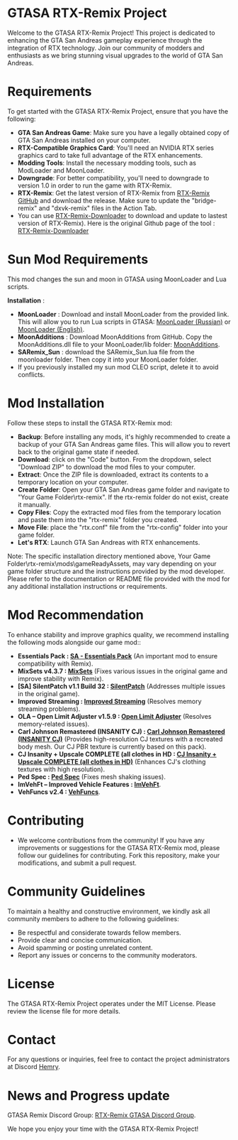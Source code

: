 # GTASA RTX-Remix Project
Welcome to the GTASA RTX-Remix Project! This project is dedicated to enhancing the GTA San Andreas gameplay experience through the integration of RTX technology. Join our community of modders and enthusiasts as we bring stunning visual upgrades to the world of GTA San Andreas.

# Requirements
To get started with the GTASA RTX-Remix Project, ensure that you have the following:

- **GTA San Andreas Game**: Make sure you have a legally obtained copy of GTA San Andreas installed on your computer.
- **RTX-Compatible Graphics Card**: You'll need an NVIDIA RTX series graphics card to take full advantage of the RTX enhancements.
- **Modding Tools**: Install the necessary modding tools, such as ModLoader and MoonLoader.
- **Downgrade**: For better compatibility, you'll need to downgrade to version 1.0 in order to run the game with RTX-Remix.
- **RTX-Remix**: Get the latest version of RTX-Remix from [RTX-Remix GitHub](https://github.com/NVIDIAGameWorks/rtx-remix) and download the release. Make sure to update the "bridge-remix" and "dxvk-remix" files in the Action Tab.
- You can use [RTX-Remix-Downloader](https://github.com/Kowlin/RTX-Remix-Downloader/releases/latest/download/RTX.Remix.Downloader.exe) to download and update to lastest version of RTX-Remix). Here is the original Github page of the tool : [RTX-Remix-Downloader](https://github.com/Kowlin/RTX-Remix-Downloader)

# Sun Mod Requirements
This mod changes the sun and moon in GTASA using MoonLoader and Lua scripts.

**Installation** :
- **MoonLoader** : Download and install MoonLoader from the provided link. This will allow you to run Lua scripts in GTASA: [MoonLoader (Russian)](https://www.blast.hk/threads/13305/) or [MoonLoader (English)](https://github.com/THE-FYP/MoonAdditions).
- **MoonAdditions** : Download MoonAdditions from GitHub. Copy the MoonAdditions.dll file to your MoonLoader/lib folder: [MoonAdditions](https://github.com/THE-FYP/MoonAdditions).
- **SARemix_Sun** : download the SARemix_Sun.lua file from the moonloader folder. Then copy it into your MoonLoader folder.
- If you previously installed my sun mod CLEO script, delete it to avoid conflicts.

# Mod Installation
Follow these steps to install the GTASA RTX-Remix mod:
- **Backup**: Before installing any mods, it's highly recommended to create a backup of your GTA San Andreas game files. This will allow you to revert back to the original game state if needed.
- **Download**: click on the "Code" button. From the dropdown, select "Download ZIP" to download the mod files to your computer.
- **Extract**: Once the ZIP file is downloaded, extract its contents to a temporary location on your computer.
- **Create Folder**: Open your GTA San Andreas game folder and navigate to "Your Game Folder\rtx-remix". If the rtx-remix folder do not exist, create it manually.
- **Copy Files**: Copy the extracted mod files from the temporary location and paste them into the "rtx-remix" folder you created.
- **Move File**: place the "rtx.conf" file from the "rtx-config" folder into your game folder.
- **Let's RTX**: Launch GTA San Andreas with RTX enhancements.

Note: The specific installation directory mentioned above, Your Game Folder\rtx-remix\mods\gameReadyAssets, may vary depending on your game folder structure and the instructions provided by the mod developer. Please refer to the documentation or README file provided with the mod for any additional installation instructions or requirements.

# Mod Recommendation
To enhance stability and improve graphics quality, we recommend installing the following mods alongside our game mod::
- **Essentials Pack : [SA - Essentials Pack](https://www.mixmods.com.br/2019/06/sa-essentials-pack/)** (An important mod to ensure compatibility with Remix).
- **MixSets v4.3.7 : [MixSets](https://mixmods.adorofilmes.net/2015/12/mod-mix-sets.html)** (Fixes various issues in the original game and improve stability with Remix).
- **[SA] SilentPatch v1.1 Build 32 : [SilentPatch](https://www.mixmods.com.br/2019/12/sa-silentpatch/)** (Addresses multiple issues in the original game).
- **Improved Streaming : [Improved Streaming](https://www.mixmods.com.br/2022/04/improved-streaming/)** (Resolves memory streaming problems).
- **OLA – Open Limit Adjuster v1.5.9 : [Open Limit Adjuster](https://www.mixmods.com.br/2022/10/open-limit-adjuster/)** (Resolves memory-related issues).
- **Carl Johnson Remastered (INSANITY CJ) : [Carl Johnson Remastered (INSANITY CJ)](https://www.mixmods.com.br/2018/06/carl-johnson-remastered-insanity-cj/)** (Provides high-resolution CJ textures with a recreated body mesh. Our CJ PBR texture is currently based on this pack).
- **CJ Insanity + Upscale COMPLETE (all clothes in HD : [CJ Insanity + Upscale COMPLETE (all clothes in HD)](https://www.mixmods.com.br/2021/06/cj-insanity-upscale-complete-todas-as-roupas-em-hd/)** (Enhances CJ's clothing textures with high resolution).
- **Ped Spec : [Ped Spec](https://www.mixmods.com.br/2015/02/ped-spec-iluminacao-specular-nas-pessoas-como-no-mobile/)**  (Fixes mesh shaking issues).
- **ImVehFt – Improved Vehicle Features : [ImVehFt](https://www.mixmods.com.br/2020/01/imvehft-improved-vehicle-features/)**.
- **VehFuncs v2.4 : [VehFuncs](https://www.mixmods.com.br/2023/01/sa-vehfuncs/)**.

# Contributing
- We welcome contributions from the community! If you have any improvements or suggestions for the GTASA RTX-Remix mod, please follow our guidelines for contributing. Fork this repository, make your modifications, and submit a pull request.

# Community Guidelines
To maintain a healthy and constructive environment, we kindly ask all community members to adhere to the following guidelines:

- Be respectful and considerate towards fellow members.
- Provide clear and concise communication.
- Avoid spamming or posting unrelated content.
- Report any issues or concerns to the community moderators.

# License
The GTASA RTX-Remix Project operates under the MIT License. Please review the license file for more details.

# Contact
For any questions or inquiries, feel free to contact the project administrators at Discord [Hemry](https://discordapp.com/users/hemry).

# News and Progress update
GTASA Remix Discord Group: [RTX-Remix GTASA Discord Group](https://discord.com/channels/1028444667789967381/1097105394821759006).

We hope you enjoy your time with the GTASA RTX-Remix Project!
